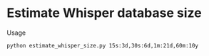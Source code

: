 # Estimate Whisper database size

Usage

    python estimate_whisper_size.py 15s:3d,30s:6d,1m:21d,60m:10y
